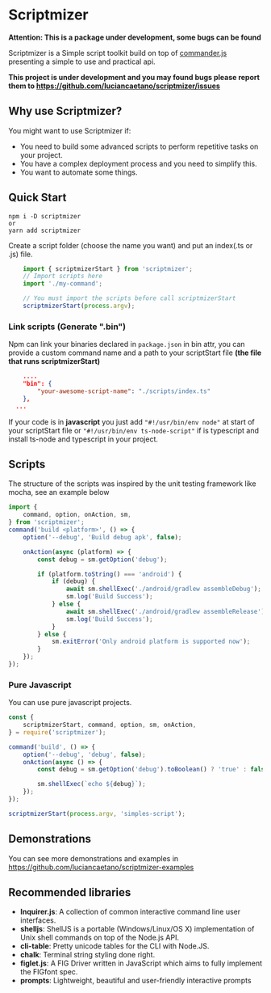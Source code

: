 # Scriptmizer

**Attention: This is a package under development, some bugs can be found**

Scriptmizer is a Simple script toolkit build on top of [commander.js](https://github.com/tj/commander.js) presenting a simple to use and practical api.

**This project is under development and you may found bugs please report them to https://github.com/luciancaetano/scriptmizer/issues**

## Why use Scriptmizer?
You might want to use Scriptmizer if:
- You need to build some advanced scripts to perform repetitive tasks on your project.
- You have a complex deployment process and you need to simplify this.
- You want to automate some things.

## Quick Start
    npm i -D scriptmizer
    or
    yarn add scriptmizer

Create a script folder (choose the name you want) and put an index(.ts or .js) file.

```javascript
    import { scriptmizerStart } from 'scriptmizer';
    // Import scripts here
    import './my-command';

    // You must import the scripts before call scriptmizerStart
    scriptmizerStart(process.argv);
```

### Link scripts (Generate ".bin")
Npm can link your binaries declared in `package.json` in bin attr,
you can provide a custom command name and a path to your scriptStart file **(the file that runs scriptmizerStart)**
```json
    ....
    "bin": {
        "your-awesome-script-name": "./scripts/index.ts"
    },
  ...
```

If your code is in **javascript** you just add `"#!/usr/bin/env node"` at start of your scriptStart file or `"#!/usr/bin/env ts-node-script"` if is typescript and install ts-node and typescript in your project.


## Scripts
The structure of the scripts was inspired by the unit testing framework like mocha, see an example below

```javascript
import {
    command, option, onAction, sm,
} from 'scriptmizer';
command('build <platform>', () => {
    option('--debug', 'Build debug apk', false);

    onAction(async (platform) => {
        const debug = sm.getOption('debug');

        if (platform.toString() === 'android') {
            if (debug) {
                await sm.shellExec('./android/gradlew assembleDebug');
                sm.log('Build Success');
            } else {
                await sm.shellExec('./android/gradlew assembleRelease');
                sm.log('Build Success');
            }
        } else {
            sm.exitError('Only android platform is supported now');
        }
    });
});
```

### Pure Javascript
You can use pure javascript projects.
```javascript
const {
    scriptmizerStart, command, option, sm, onAction,
} = require('scriptmizer');

command('build', () => {
    option('--debug', 'debug', false);
    onAction(async () => {
        const debug = sm.getOption('debug').toBoolean() ? 'true' : false;

        sm.shellExec(`echo ${debug}`);
    });
});

scriptmizerStart(process.argv, 'simples-script');
```

## Demonstrations
You can see more demonstrations and examples in https://github.com/luciancaetano/scriptmizer-examples

## Recommended libraries

- **Inquirer.js**: A collection of common interactive command line user interfaces.
- **shelljs**: ShellJS is a portable (Windows/Linux/OS X) implementation of Unix shell commands on top of the Node.js API.
- **cli-table**: Pretty unicode tables for the CLI with Node.JS.
- **chalk**: Terminal string styling done right.
- **figlet.js**: A FIG Driver written in JavaScript which aims to fully implement the FIGfont spec.
- **prompts**: Lightweight, beautiful and user-friendly interactive prompts